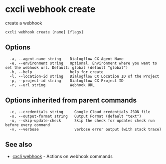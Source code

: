 # cxcli webhook create

create a webhook

```
cxcli webhook create [name] [flags]
```

## Options

```
  -a, --agent-name string    Dialogflow CX Agent Name
  -e, --environment string   Optional. Environment where you want to set the webhook url. Default: global (default "global")
  -h, --help                 help for create
  -l, --location-id string   Dialogflow CX Location ID of the Project
  -p, --project-id string    Dialogflow CX Project ID
  -r, --url string           Webhook URL
```

## Options inherited from parent commands

```
  -c, --credentials string     Google Cloud credentials JSON file
  -o, --output-format string   Output Format (default "text")
  -u, --skip-update-check      Skip the check for updates check run before every command
  -v, --verbose                verbose error output (with stack trace)
```

## See also

* [cxcli webhook](/cmd/cxcli_webhook/)	 - Actions on webhook commands

